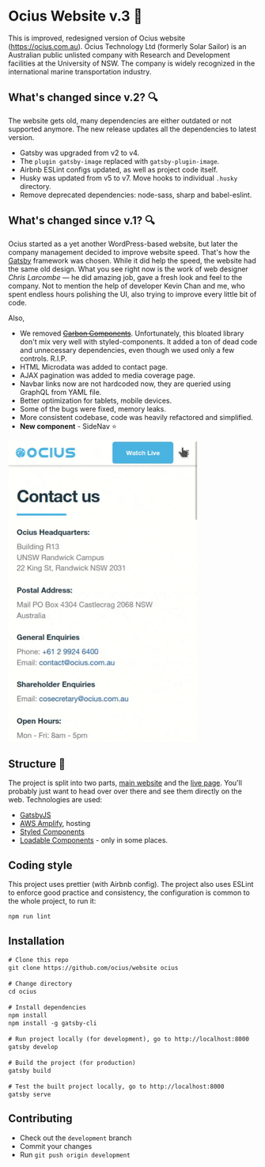 # Ocius Website v.3 🚀

This is improved, redesigned version of Ocius website (https://ocius.com.au). Ocius Technology Ltd (formerly Solar Sailor) is an Australian public unlisted company with Research and Development facilities at the University of NSW. The company is widely recognized in the international marine transportation industry.

## What's changed since v.2? 🔍

The website gets old, many dependencies are either outdated or not supported anymore. The new release updates all the dependencies to latest version.

- Gatsby was upgraded from v2 to v4.
- The `plugin gatsby-image` replaced with `gatsby-plugin-image`.
- Airbnb ESLint configs updated, as well as project code itself.
- Husky was updated from v5 to v7. Move hooks to individual `.husky` directory.
- Remove deprecated dependencies: node-sass, sharp and babel-eslint.

## What's changed since v.1? 🔍

Ocius started as a yet another WordPress-based website, but later the company management decided to improve website speed. That's how the [Gatsby](https://www.gatsbyjs.com/) framework was chosen. While it did help the speed, the website had the same old design. What you see right now is the work of web designer *Chris Larcombe* — he did amazing job, gave a fresh look and feel to the company. Not to mention the help of developer Kevin Chan and me, who spent endless hours polishing the UI, also trying to improve every little bit of code.

Also,

- We removed ~~[Carbon Components](https://www.carbondesignsystem.com/)~~. Unfortunately, this bloated library don't mix very well with styled-components. It added a ton of dead code and unnecessary dependencies, even though we used only a few controls. R.I.P.
- HTML Microdata was added to contact page.
- AJAX pagination was added to media coverage page.
- Navbar links now are not hardcoded now, they are queried using GraphQL from YAML file.
- Better optimization for tablets, mobile devices.
- Some of the bugs were fixed, memory leaks.
- More consistent codebase, code was heavily refactored and simplified.
- **New component** - SideNav ⭐

![Image of SideNav component](./sidenav.gif)

## Structure 📖

The project is split into two parts, [main website](https://ocius.com.au) and the [live page](https://ocius.com.au/live). You'll probably just want to head over over there and see them directly on the web. Technologies are used:
- [GatsbyJS](https://www.gatsbyjs.org)
- [AWS Amplify](https://aws.amazon.com/amplify/), hosting
- [Styled Components](https://styled-components.com)
- [Loadable Components](https://loadable-components.com) - only in some places.

## Coding style

This project uses prettier (with Airbnb config). The project also uses ESLint to enforce good practice and consistency, the configuration is common to the whole project, to run it:

```
npm run lint
```

## Installation

```
# Clone this repo
git clone https://github.com/ocius/website ocius

# Change directory
cd ocius

# Install dependencies
npm install
npm install -g gatsby-cli

# Run project locally (for development), go to http://localhost:8000
gatsby develop

# Build the project (for production)
gatsby build

# Test the built project locally, go to http://localhost:8000
gatsby serve
```

## Contributing 

- Check out the `development` branch 
- Commit your changes 
- Run `git push origin development`

